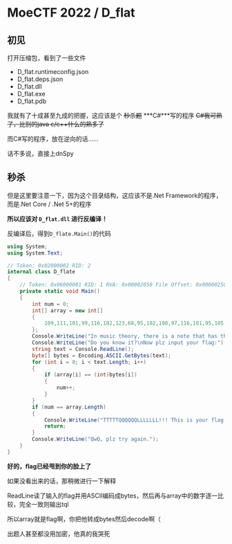 # MoeCTF 2022 / D_flat

## 初见

打开压缩包，看到了一些文件

- D_flat.runtimeconfig.json
- D_flat.deps.json
- D_flat.dll
- D_flat.exe
- D_flat.pdb

我就有了十成甚至九成的把握，这应该是个 ~~秒杀题~~ ***C#***写的程序 ~~C#我可熟了，比别的java c/c++什么的熟多了~~

而C#写的程序，放在逆向的话......

话不多说，直接上dnSpy

## 秒杀

但是这里要注意一下，因为这个目录结构，这应该不是.Net Framework的程序，而是.Net Core / .Net 5+的程序

**所以应该对 `D_flat.dll` 进行反编译！**

反编译后，得到`D_flate.Main()`的代码

```C#
using System;
using System.Text;

// Token: 0x02000002 RID: 2
internal class D_flate
{
	// Token: 0x06000001 RID: 1 RVA: 0x00002050 File Offset: 0x00000250
	private static void Main()
	{
		int num = 0;
		int[] array = new int[]
		{
			109,111,101,99,116,102,123,68,95,102,108,97,116,101,95,105,115,95,67,95,115,104,97,114,112,33,125
		};
		Console.WriteLine("In music theory, there is a note that has the same pitch as D flat.");
		Console.WriteLine("Do you know it?\nNow plz input your flag:");
		string text = Console.ReadLine();
		byte[] bytes = Encoding.ASCII.GetBytes(text);
		for (int i = 0; i < text.Length; i++)
		{
			if (array[i] == (int)bytes[i])
			{
				num++;
			}
		}
		if (num == array.Length)
		{
			Console.WriteLine("TTTTTQQQQQQLLLLLLL!!! This is your flag!");
			return;
		}
		Console.WriteLine("QwQ, plz try again.");
	}
}
```

**好的，flag已经甩到你的脸上了**

如果没看出来的话，那稍微进行一下解释

ReadLine读了输入的flag并用ASCII编码成bytes，然后再与array中的数字逐一比较，完全一致则输出tql

所以array就是flag啊，你把他转成bytes然后decode啊（

出题人甚至都没用加密，他真的我哭死